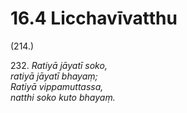 # 16.4 Licchavīvatthu

(214.)

232\. _Ratiyā jāyatī soko,_  
_ratiyā jāyatī bhayaṃ;_  
_Ratiyā vippamuttassa,_  
_natthi soko kuto bhayaṃ._
